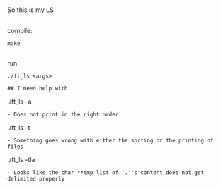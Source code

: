 #
So this is my LS

##
compile:

```
make
```

##
run
```
./ft_ls <args>

## I need help with
```
./ft_ls -a
```
- Does not print in the right order
```
./ft_ls -t
```
- Something goes wrong with either the sorting or the printing of files
```
./ft_ls -tla
```
- Looks like the char **tmp list of '.''s content does not get delimited properly 
